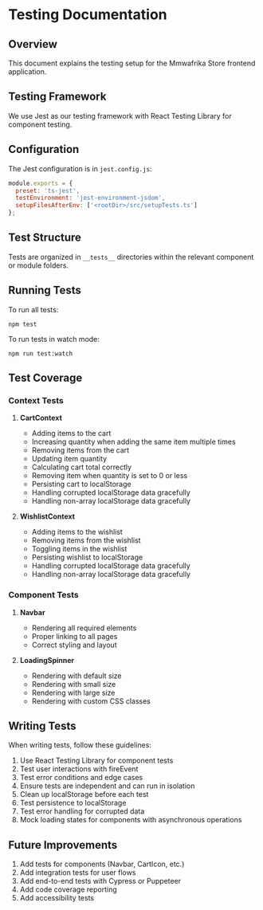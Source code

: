 # Testing Documentation

## Overview

This document explains the testing setup for the Mmwafrika Store frontend application.

## Testing Framework

We use Jest as our testing framework with React Testing Library for component testing.

## Configuration

The Jest configuration is in `jest.config.js`:

```javascript
module.exports = {
  preset: 'ts-jest',
  testEnvironment: 'jest-environment-jsdom',
  setupFilesAfterEnv: ['<rootDir>/src/setupTests.ts']
};
```

## Test Structure

Tests are organized in `__tests__` directories within the relevant component or module folders.

## Running Tests

To run all tests:

```
npm test
```

To run tests in watch mode:

```
npm run test:watch
```

## Test Coverage

### Context Tests

1. **CartContext**
   - Adding items to the cart
   - Increasing quantity when adding the same item multiple times
   - Removing items from the cart
   - Updating item quantity
   - Calculating cart total correctly
   - Removing item when quantity is set to 0 or less
   - Persisting cart to localStorage
   - Handling corrupted localStorage data gracefully
   - Handling non-array localStorage data gracefully

2. **WishlistContext**
   - Adding items to the wishlist
   - Removing items from the wishlist
   - Toggling items in the wishlist
   - Persisting wishlist to localStorage
   - Handling corrupted localStorage data gracefully
   - Handling non-array localStorage data gracefully

### Component Tests

1. **Navbar**
   - Rendering all required elements
   - Proper linking to all pages
   - Correct styling and layout

2. **LoadingSpinner**
   - Rendering with default size
   - Rendering with small size
   - Rendering with large size
   - Rendering with custom CSS classes

## Writing Tests

When writing tests, follow these guidelines:

1. Use React Testing Library for component tests
2. Test user interactions with fireEvent
3. Test error conditions and edge cases
4. Ensure tests are independent and can run in isolation
5. Clean up localStorage before each test
6. Test persistence to localStorage
7. Test error handling for corrupted data
8. Mock loading states for components with asynchronous operations

## Future Improvements

1. Add tests for components (Navbar, CartIcon, etc.)
2. Add integration tests for user flows
3. Add end-to-end tests with Cypress or Puppeteer
4. Add code coverage reporting
5. Add accessibility tests